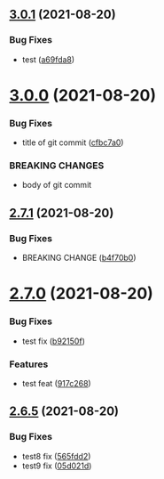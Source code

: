 ## [3.0.1](https://github.com/BanJoeH/PANTRI/compare/3.0.0...3.0.1) (2021-08-20)


### Bug Fixes

* test ([a69fda8](https://github.com/BanJoeH/PANTRI/commit/a69fda8a491fbe1c070a0aafd8d1603eeaa906b5))



# [3.0.0](https://github.com/BanJoeH/PANTRI/compare/2.7.1...3.0.0) (2021-08-20)


### Bug Fixes

* title of git commit ([cfbc7a0](https://github.com/BanJoeH/PANTRI/commit/cfbc7a00b115112bb3f24be798d49d1683610ab7))


### BREAKING CHANGES

* body of git commit



## [2.7.1](https://github.com/BanJoeH/PANTRI/compare/2.7.0...2.7.1) (2021-08-20)


### Bug Fixes

* BREAKING CHANGE ([b4f70b0](https://github.com/BanJoeH/PANTRI/commit/b4f70b0294f10822e5a1487fd657f32e9058cfa5))



# [2.7.0](https://github.com/BanJoeH/PANTRI/compare/2.6.5...2.7.0) (2021-08-20)


### Bug Fixes

* test fix ([b92150f](https://github.com/BanJoeH/PANTRI/commit/b92150f89c0de315f4aa1cbef0246b9b2c50af72))


### Features

* test feat ([917c268](https://github.com/BanJoeH/PANTRI/commit/917c2685b03146bf7fc5d488ac7637ba8e1dffca))



## [2.6.5](https://github.com/BanJoeH/PANTRI/compare/2.6.4...2.6.5) (2021-08-20)


### Bug Fixes

* test8 fix ([565fdd2](https://github.com/BanJoeH/PANTRI/commit/565fdd2da374d8d96d9a4c0c71e3bed3bea6a0fa))
* test9 fix ([05d021d](https://github.com/BanJoeH/PANTRI/commit/05d021d5bb476a8e7c8d04efd3abeca2553fc7ad))



